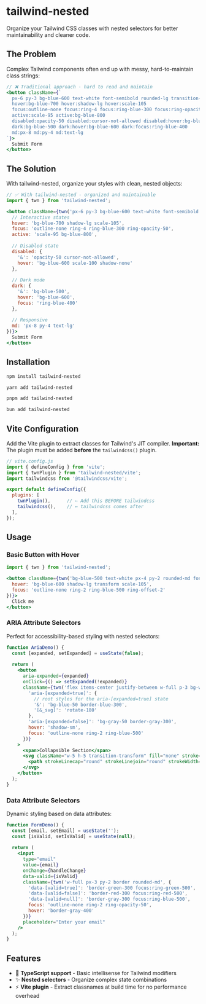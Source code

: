 # tailwind-nested

Organize your Tailwind CSS classes with nested selectors for better maintainability and cleaner code.

## The Problem

Complex Tailwind components often end up with messy, hard-to-maintain class strings:

```jsx
// ❌ Traditional approach - hard to read and maintain
<button className={`
  px-6 py-3 bg-blue-600 text-white font-semibold rounded-lg transition-all duration-200
  hover:bg-blue-700 hover:shadow-lg hover:scale-105
  focus:outline-none focus:ring-4 focus:ring-blue-300 focus:ring-opacity-50
  active:scale-95 active:bg-blue-800
  disabled:opacity-50 disabled:cursor-not-allowed disabled:hover:bg-blue-600 disabled:hover:scale-100 disabled:hover:shadow-none
  dark:bg-blue-500 dark:hover:bg-blue-600 dark:focus:ring-blue-400
  md:px-8 md:py-4 md:text-lg
`}>
  Submit Form
</button>
```

## The Solution

With tailwind-nested, organize your styles with clean, nested objects:

```jsx
// ✅ With tailwind-nested - organized and maintainable
import { twn } from 'tailwind-nested';

<button className={twn('px-6 py-3 bg-blue-600 text-white font-semibold rounded-lg transition-all duration-200', {
  // Interactive states
  hover: 'bg-blue-700 shadow-lg scale-105',
  focus: 'outline-none ring-4 ring-blue-300 ring-opacity-50',
  active: 'scale-95 bg-blue-800',
  
  // Disabled state
  disabled: {
    '&': 'opacity-50 cursor-not-allowed',
    hover: 'bg-blue-600 scale-100 shadow-none'
  },
  
  // Dark mode
  dark: {
    '&': 'bg-blue-500',
    hover: 'bg-blue-600',
    focus: 'ring-blue-400'
  },
  
  // Responsive
  md: 'px-8 py-4 text-lg'
})}>
  Submit Form
</button>
```

## Installation

```bash
npm install tailwind-nested

yarn add tailwind-nested

pnpm add tailwind-nested

bun add tailwind-nested
```

## Vite Configuration

Add the Vite plugin to extract classes for Tailwind's JIT compiler. **Important:** The plugin must be added **before** the `tailwindcss()` plugin.

```js
// vite.config.js
import { defineConfig } from 'vite';
import { twnPlugin } from 'tailwind-nested/vite';
import tailwindcss from '@tailwindcss/vite';

export default defineConfig({
  plugins: [
    twnPlugin(),      // ← Add this BEFORE tailwindcss
    tailwindcss(),    // ← tailwindcss comes after
  ],
});
```

## Usage

### Basic Button with Hover

```jsx
import { twn } from 'tailwind-nested';

<button className={twn('bg-blue-500 text-white px-4 py-2 rounded-md font-medium', {
  hover: 'bg-blue-600 shadow-lg transform scale-105',
  focus: 'outline-none ring-2 ring-blue-500 ring-offset-2'
})}>
  Click me
</button>
```

### ARIA Attribute Selectors

Perfect for accessibility-based styling with nested selectors:

```jsx
function AriaDemo() {
  const [expanded, setExpanded] = useState(false);
  
  return (
    <button
      aria-expanded={expanded}
      onClick={() => setExpanded(!expanded)}
      className={twn('flex items-center justify-between w-full p-3 bg-white border rounded-md', {
        'aria-[expanded=true]': {
          // root styles for the aria-[expanded=true] state
          '&': 'bg-blue-50 border-blue-300',
          '[&_svg]': 'rotate-180'
        },
        'aria-[expanded=false]': 'bg-gray-50 border-gray-300',
        hover: 'shadow-sm',
        focus: 'outline-none ring-2 ring-blue-500'
      })}
    >
      <span>Collapsible Section</span>
      <svg className="w-5 h-5 transition-transform" fill="none" stroke="currentColor" viewBox="0 0 24 24">
        <path strokeLinecap="round" strokeLinejoin="round" strokeWidth={2} d="M19 9l-7 7-7-7" />
      </svg>
    </button>
  );
}
```

### Data Attribute Selectors

Dynamic styling based on data attributes:

```jsx
function FormDemo() {
  const [email, setEmail] = useState('');
  const [isValid, setIsValid] = useState(null);
  
  return (
    <input
      type="email"
      value={email}
      onChange={handleChange}
      data-valid={isValid}
      className={twn('w-full px-3 py-2 border rounded-md', {
        'data-[valid=true]': 'border-green-300 focus:ring-green-500',
        'data-[valid=false]': 'border-red-300 focus:ring-red-500', 
        'data-[valid=null]': 'border-gray-300 focus:ring-blue-500',
        focus: 'outline-none ring-2 ring-opacity-50',
        hover: 'border-gray-400'
      })}
      placeholder="Enter your email"
    />
  );
}
```

## Features

- 🎯 **TypeScript support** - Basic intellisense for Tailwind modifiers  
- ✨ **Nested selectors** - Organize complex state combinations
- ⚡  **Vite plugin** - Extract classnames at build time for no performance overhead
